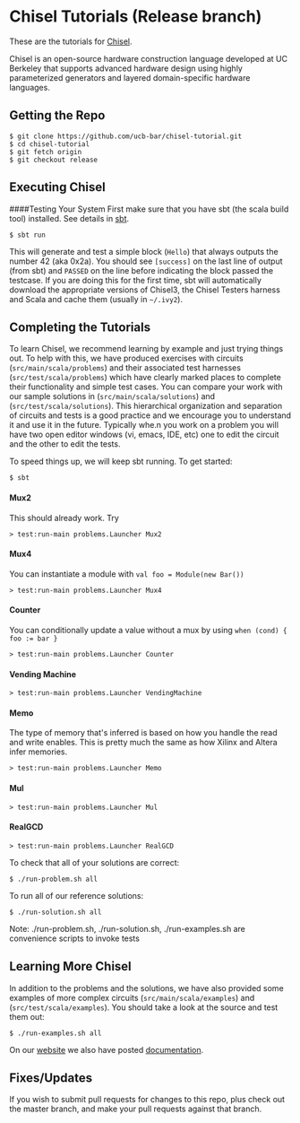Chisel Tutorials (Release branch)
================

These are the tutorials for [Chisel](https://github.com/ucb-bar/chisel3).

Chisel is an open-source hardware construction language developed
at UC Berkeley that supports advanced hardware design using highly
parameterized generators and layered domain-specific hardware languages.


Getting the Repo
----------------

    $ git clone https://github.com/ucb-bar/chisel-tutorial.git
    $ cd chisel-tutorial
    $ git fetch origin
    $ git checkout release


Executing Chisel
----------------

####Testing Your System
First make sure that you have sbt (the scala build tool) installed. See details
in [sbt](http://www.scala-sbt.org/release/docs/Getting-Started/Setup.html).

    $ sbt run

This will generate and test a simple block (`Hello`) that always outputs the
number 42 (aka 0x2a). You should see `[success]` on the last line of output (from sbt) and
`PASSED` on the line before indicating the block passed the testcase. If you
are doing this for the first time, sbt will automatically download the
appropriate versions of Chisel3, the Chisel Testers harness
and Scala and cache them (usually in `~/.ivy2`).

Completing the Tutorials
------------------------

To learn Chisel, we recommend learning by example and just trying things out.
To help with this, we have produced exercises with circuits (`src/main/scala/problems`) and their
 associated test harnesses (`src/test/scala/problems`) which have clearly
marked places to complete their functionality and simple test cases. You can
compare your work with our sample solutions in (`src/main/scala/solutions`) and (`src/test/scala/solutions`).  This 
hierarchical organization and separation of circuits and tests is a good practice and we encourage you to understand it
and use it in the future.  Typically whe.n you work on a problem you will have two open editor windows (vi, emacs, IDE, 
etc) one to edit the circuit and the other to edit the tests.

To speed things up, we will keep sbt running. To get started:

    $ sbt

#### Mux2
This should already work. Try

    > test:run-main problems.Launcher Mux2

#### Mux4
You can instantiate a module with `val foo = Module(new Bar())`

    > test:run-main problems.Launcher Mux4

#### Counter
You can conditionally update a value without a mux by using `when (cond) { foo := bar }`

    > test:run-main problems.Launcher Counter

#### Vending Machine

    > test:run-main problems.Launcher VendingMachine

#### Memo
The type of memory that's inferred is based on how you handle the read and
write enables. This is pretty much the same as how Xilinx and Altera infer
memories.

    > test:run-main problems.Launcher Memo

#### Mul

    > test:run-main problems.Launcher Mul

#### RealGCD

    > test:run-main problems.Launcher RealGCD


To check that all of your solutions are correct:

    $ ./run-problem.sh all


To run all of our reference solutions:

    $ ./run-solution.sh all

Note: ./run-problem.sh, ./run-solution.sh, ./run-examples.sh are convenience scripts to invoke tests

Learning More Chisel
--------------------
In addition to the problems and the solutions, we have also provided some
examples of more complex circuits (`src/main/scala/examples`) and (`src/test/scala/examples`). You should take a 
look at the source and test them out:

    $ ./run-examples.sh all

On our [website](http://chisel.eecs.berkeley.edu/) we also have posted
[documentation](https://chisel.eecs.berkeley.edu/documentation.html).

Fixes/Updates
-------------
If you wish to submit pull requests for changes to this repo, plus check out the master branch, and make your pull requests against that branch.
